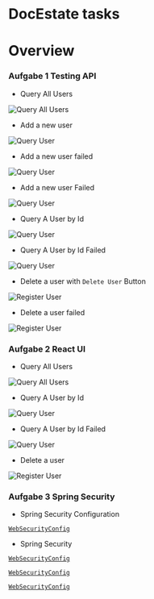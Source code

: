 # DocEstate tasks
# Overview

### Aufgabe 1 Testing API

* Query All Users

![Query All Users](https://github.com/namphuong2217/doc-estate/blob/main/Documentation/1GetAllUsers.png)

* Add a new user 

![Query User](https://github.com/namphuong2217/doc-estate/blob/main/Documentation/2PostNewUserSuccess.png)


* Add a new user failed

![Query User](https://github.com/namphuong2217/doc-estate/blob/main/Documentation/2PostNewUserFail.png)

* Add a new user  Failed

![Query User](https://github.com/namphuong2217/doc-estate/blob/main/Documentation/3PostNewUserFail.png)


* Query A User by Id 

![Query User](https://github.com/namphuong2217/doc-estate/blob/main/Documentation/4GetUserSuccess.png)


* Query A User by Id Failed

![Query User](https://github.com/namphuong2217/doc-estate/blob/main/Documentation/5GetUserFail.png)


* Delete a user with ``Delete User`` Button

![Register User](https://github.com/namphuong2217/doc-estate/blob/main/Documentation/6DeleteUserSuccess.png)


* Delete a user failed

![Register User](https://github.com/namphuong2217/doc-estate/blob/main/Documentation/5GetUserFail.png)



### Aufgabe 2 React UI

* Query All Users

![Query All Users](https://github.com/namphuong2217/doc-estate/blob/main/Documentation/8ReactGetAllUsers.png)



* Query A User by Id 

![Query User](https://github.com/namphuong2217/doc-estate/blob/main/Documentation/9ReactGetUserSuccess.png)


* Query A User by Id Failed

![Query User](https://github.com/namphuong2217/doc-estate/blob/main/Documentation/9ReactGetUserFail.png)

* Delete a user 

![Register User](https://github.com/namphuong2217/doc-estate/blob/main/Documentation/10ReactDeleteUser.png)



### Aufgabe 3 Spring Security

* Spring Security Configuration

[``WebSecurityConfig``](https://github.com/namphuong2217/doc-estate/blob/main/src/main/java/com/nam/demo/config/WebSecurityConfig.java)

* Spring Security 


[``WebSecurityConfig``](https://github.com/namphuong2217/doc-estate/blob/main/src/main/java/com/nam/demo/config/WebSecurityConfig.java)

[``WebSecurityConfig``](https://github.com/namphuong2217/doc-estate/blob/main/src/main/java/com/nam/demo/config/WebSecurityConfig.java)

[``WebSecurityConfig``](https://github.com/namphuong2217/doc-estate/blob/main/src/main/java/com/nam/demo/config/WebSecurityConfig.java)









